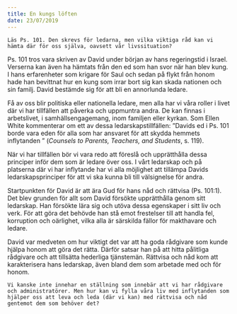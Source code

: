 ```yaml
---
title: En kungs löften
date: 23/07/2019
---
```


`Läs Ps. 101. Den skrevs för ledarna, men vilka viktiga råd kan vi hämta där för oss själva, oavsett vår livssituation?`

Ps. 101 tros vara skriven av David under början av hans regeringstid i Israel. Verserna kan även ha hämtats från den ed som han svor när han blev kung. I hans erfarenheter som krigare för Saul och sedan på flykt från honom hade han bevittnat hur en kung som irrar bort sig kan skada nationen och sin familj. David bestämde sig för att bli en annorlunda ledare.

Få av oss blir politiska eller nationella ledare, men alla har vi våra roller i livet där vi har tillfällen att påverka och uppmuntra andra. De kan finnas i arbetslivet, i samhällsengagemang, inom familjen eller kyrkan. Som Ellen White kommenterar om ett av dessa ledarskapstillfällen: ”Davids ed i Ps. 101 borde vara eden för alla som har ansvaret för att skydda hemmets inflytanden ” (_Counsels to Parents, Teachers, and Students_, s. 119).

När vi har tillfällen bör vi vara redo att föreslå och upprätthålla dessa principer inför dem som är ledare över oss. I vårt ledarskap och på platserna där vi har inflytande har vi alla möjlighet att tillämpa Davids ledarskapsprinciper för att vi ska kunna bli till välsignelse för andra.

Startpunkten för David är att ära Gud för hans nåd och rättvisa (Ps. 101:1). Det blev grunden för allt som David försökte upprätthålla genom sitt ledarskap. Han försökte lära sig och utöva dessa egenskaper i sitt liv och verk. För att göra det behövde han stå emot frestelser till att handla fel, korruption och oärlighet, vilka alla är särskilda fällor för makthavare och ledare.

David var medveten om hur viktigt det var att ha goda rådgivare som kunde hjälpa honom att göra det rätta. Därför satsar han på att hitta pålitliga rådgivare och att tillsätta hederliga tjänstemän. Rättvisa och nåd kom att karakterisera hans ledarskap, även bland dem som arbetade med och för honom.

`Vi kanske inte innehar en ställning som innebär att vi har rådgivare och administratörer. Men hur kan vi fylla våra liv med inflytanden som hjälper oss att leva och leda (där vi kan) med rättvisa och nåd gentemot dem som behöver det?`